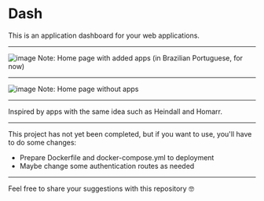 # Dash

This is an application dashboard for your web applications. 

---
![image](https://github.com/user-attachments/assets/c4fd9adf-7ee9-4983-a73d-0b212f4077d9)
Note: Home page with added apps (in Brazilian Portuguese, for now)


---
![image](https://github.com/user-attachments/assets/01b292ea-d8bf-4f6c-a9db-e0d01fdb4b47)
Note: Home page without apps

---

Inspired by apps with the same idea such as Heindall and Homarr.

---

This project has not yet been completed, but if you want to use, you'll have to do some changes:

- Prepare Dockerfile and docker-compose.yml to deployment
- Maybe change some authentication routes as needed

---

Feel free to share your suggestions with this repository 🤓
